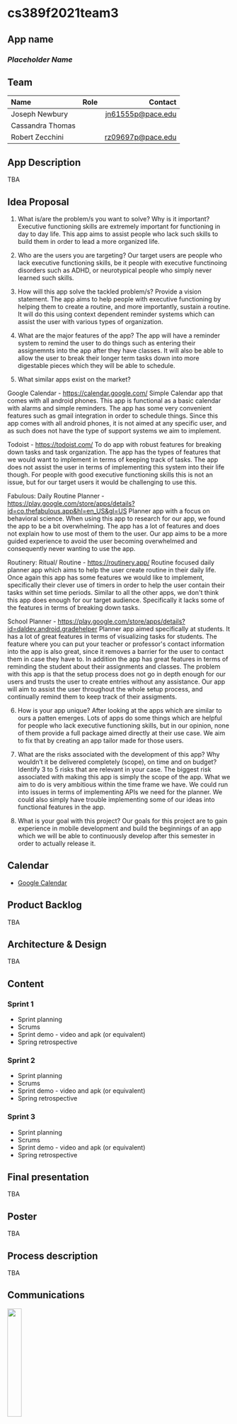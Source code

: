 # cs389f2021team3

## App name
### *Placeholder Name*

## Team

| Name              | Role  | Contact           |
|:----------------- |:-----:| -----------------:|
| Joseph Newbury    |       | jn61555p@pace.edu |
| Cassandra Thomas  |       |                   |
| Robert Zecchini   |       | rz09697p@pace.edu |


## App Description
TBA

## Idea Proposal
1. What is/are the problem/s you want to solve? Why is it important?
Executive functioning skills are extremely important for functioning in day to day life. This app aims to assist people who lack such skills to build them in order to lead a more organized life.

2. Who are the users you are targeting?
Our target users are people who lack executive functioning skills, be it people with executive functinoing disorders such as ADHD, or neurotypical people who simply never learned such skills.

3. How will this app solve the tackled problem/s? Provide a vision statement.
The app aims to help people with executive functioning by helping them to create a routine, and more importantly, sustain a routine. It will do this using context dependent reminder systems which can assist the user with various types of organization.

4. What are the major features of the app?
The app will have a reminder system to remind the user to do things such as entering their assignemnts into the app after they have classes. It will also be able to allow the user to break their longer term tasks down into more digestable pieces which they will be able to schedule.

5. What similar apps exist on the market?

Google Calendar - https://calendar.google.com/
Simple Calendar app that comes with all android phones. This app is functional as a basic calendar with alarms and simple reminders. The app has some very convenient features such as gmail integration in order to schedule things. Since this app comes with all android phones, it is not aimed at any specific user, and as such does not have the type of support systems we aim to implement.

Todoist - https://todoist.com/
To do app with robust features for breaking down tasks and task organization. The app has the types of features that we would want to implement in terms of keeping track of tasks. The app does not assist the user in terms of implementing this system into their life though. For people with good executive functioning skills this is not an issue, but for our target users it would be challenging to use this.

Fabulous: Daily Routine Planner - https://play.google.com/store/apps/details?id=co.thefabulous.app&hl=en_US&gl=US 
Planner app with a focus on behavioral science. When using this app to research for our app, we found the app to be a bit overwhelming. The app has a lot of features and does not explain how to use most of them to the user. Our app aims to be a more guided experience to avoid the user becoming overwhelmed and consequently never wanting to use the app.

Routinery: Ritual/ Routine - https://routinery.app/
Routine focused daily planner app which aims to help the user create routine in their daily life. Once again this app has some features we would like to implement, specifically their clever use of timers in order to help the user contain their tasks within set time periods. Similar to all the other apps, we don't think this app does enough for our target audience. Specifically it lacks some of the features in terms of breaking down tasks.

School Planner - https://play.google.com/store/apps/details?id=daldev.android.gradehelper
Planner app aimed specifically at students. It has a lot of great features in terms of visualizing tasks for students. The feature where you can put your teacher or professor's contact information into the app is also great, since it removes a barrier for the user to contact them in case they have to. In addition the app has great features in terms of reminding the student about their assignments and classes. The problem with this app is that the setup process does not go in depth enough for our users and trusts the user to create entries without any assistance. Our app will aim to assist the user throughout the whole setup process, and continually remind them to keep track of their assigments.

6. How is your app unique?
After looking at the apps which are similar to ours a patten emerges. Lots of apps do some things which are helpful for people who lack executive functioning skills, but in our opinion, none of them provide a full package aimed directly at their use case. We aim to fix that by creating an app tailor made for those users.

7. What are the risks associated with the development of this app? Why wouldn’t it be delivered completely (scope), on time and on budget? Identify 3 to 5 risks that are relevant in your case.
The biggest risk associated with making this app is simply the scope of the app. What we aim to do is very ambitious within the time frame we have. We could run into issues in terms of implementing APIs we need for the planner. We could also simply have trouble implementing some of our ideas into functional features in the app.

8. What is your goal with this project?
Our goals for this project are to gain experience in mobile development and build the beginnings of an app which we will be able to continuously develop after this semester in order to actually release it.

## Calendar
* [Google Calendar](https://calendar.google.com/calendar/u/0?cid=aXZoMmU3NjhzMjRkdGlxZWYwcXZvbzhxcjBAZ3JvdXAuY2FsZW5kYXIuZ29vZ2xlLmNvbQ)

## Product Backlog
TBA

## Architecture & Design
TBA

## Content
### Sprint 1
* Sprint planning
* Scrums
* Sprint demo - video and apk (or equivalent)
* Spring retrospective

### Sprint 2
* Sprint planning
* Scrums
* Sprint demo - video and apk (or equivalent)
* Spring retrospective

### Sprint 3 
* Sprint planning
* Scrums
* Sprint demo - video and apk (or equivalent)
* Spring retrospective

## Final presentation
TBA

## Poster
TBA

## Process description
TBA

## Communications
[<img src="https://cdn.freebiesupply.com/logos/large/2x/discord-logo-png-transparent.png" width="25%" height="25%">](https://discord.com/)

## Tools
<img src="https://techcrunch.com/wp-content/uploads/2017/02/android-studio-logo.png?w=764" width="25%" height="25%">
